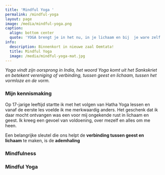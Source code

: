 ```yaml
---
title: 'Mindful Yoga '
permalink: /mindful-yoga
layout: page
image: /media/mindful-yoga.png
caption:
  align: bottom center
  quote: 'YOGA brengt je in het nu, in je lichaam en bij  je ware zelf'
info:
  description: Binnenkort in nieuwe zaal Oemtata!
  title: Mindful Yoga
  image: /media/mindful-yoga-mat.jpg
---
```


_Yoga vindt zijn oorsprong in India, het woord Yoga komt uit het Sankskriet en betekent vereniging of verbinding,  tussen geest en lichaam, tussen het vormloze en de vorm._

### Mijn kennismaking

Op 17-jarige leeftijd startte ik met het volgen van Hatha Yoga lessen en vanaf de eerste les voelde ik me merkwaardig anders. Het geschenk dat ik daar mocht ontvangen was een voor mij ongekende rust in lichaam en geest. Ik kreeg een gevoel van voldoening, over mezelf en alles om me heen. 

Een belangrijke sleutel die ons helpt de **verbinding tussen geest en lichaam** te maken, is de **ademhaling**

### Mindfulness

### Mindful Yoga
